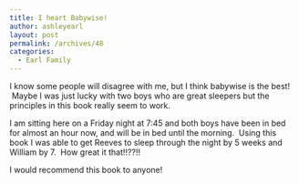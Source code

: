 ```yaml
---
title: I heart Babywise!
author: ashleyearl
layout: post
permalink: /archives/48
categories:
  - Earl Family
---
```

I know some people will disagree with me, but I think babywise is the best!  Maybe I was just lucky with two boys who are great sleepers but the principles in this book really seem to work.

I am sitting here on a Friday night at 7:45 and both boys have been in bed for almost an hour now, and will be in bed until the morning.  Using this book I was able to get Reeves to sleep through the night by 5 weeks and William by 7.  How great it that!!??!!

I would recommend this book to anyone!